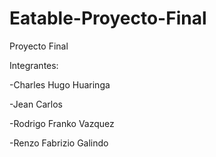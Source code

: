 # Eatable-Proyecto-Final
Proyecto Final

Integrantes:

-Charles Hugo Huaringa

-Jean Carlos

-Rodrigo Franko Vazquez

-Renzo Fabrizio Galindo
